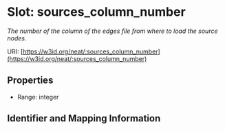 # Slot: sources_column_number
_The number of the column of the edges file from where to load the source nodes._


URI: [https://w3id.org/neat/:sources_column_number](https://w3id.org/neat/:sources_column_number)



<!-- no inheritance hierarchy -->


## Properties

 * Range: integer



## Identifier and Mapping Information





